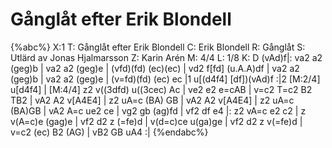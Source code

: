 # Gånglåt efter Erik Blondell

{%abc%}
X:1
T: Gånglåt efter Erik Blondell
C: Erik Blondell
R: Gånglåt
S: Utlärd av Jonas Hjalmarsson
Z: Karin Arén
M: 4/4
L: 1/8
K: D
(vAd)f|: va2 a2 (geg)b | va2 a2 (geg)e | (vfd)(fd) (ec)(ec) | vd2 f[fd] (u.A.A)df | 
va2 a2 (geg)b | va2 a2 (geg)e | (v=fd)(fd) (ec) ec |1 u[(d4f4] [df])(vAd)f :|2 [M:2/4] u[d4f4] | 
[M:4/4] z2 v((3dfd) u((3cec) Ac | ve2 e2 e=cAB | v=c2 T=c2 B2 TB2 | vA2 A2 v[A4E4] | z2 uA=c (BA) GB | 
vA2 A2 v[A4E4] | z2 uA=c (BA)GB | vA2 A=c ue2 ce | vg2 gb (ag)fd | vf2 df e4
|: z2 vA=c e2 c2 | z v(A=c)e (gag)e | vf2 d2 z (=fe)d | v(d=c)ce u(ga)ge |
vf2 d2 z v(=fe)d | v=c2 (ec) B2 (AG) | vB2 GB uA4 :|
{%endabc%}
